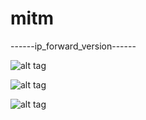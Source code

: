 # mitm

------ip_forward_version------

![alt tag](https://github.com/y2sman/mitm/blob/master/img/attack.PNG)

![alt tag](https://github.com/y2sman/mitm/blob/master/img/attack_2.PNG)

![alt tag](https://github.com/y2sman/mitm/blob/master/img/victim.PNG)
